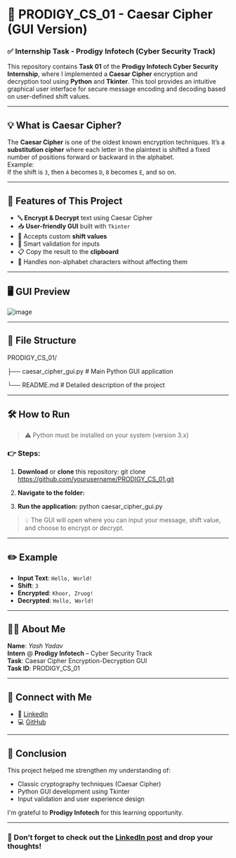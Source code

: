 # 🔐 PRODIGY_CS_01 - Caesar Cipher (GUI Version)

### ✅ Internship Task - Prodigy Infotech (Cyber Security Track)

This repository contains **Task 01** of the **Prodigy Infotech Cyber Security Internship**, where I implemented a **Caesar Cipher** encryption and decryption tool using **Python** and **Tkinter**. This tool provides an intuitive graphical user interface for secure message encoding and decoding based on user-defined shift values.

---

## 💡 What is Caesar Cipher?

The **Caesar Cipher** is one of the oldest known encryption techniques. It’s a **substitution cipher** where each letter in the plaintext is shifted a fixed number of positions forward or backward in the alphabet.  
Example:  
If the shift is `3`, then `A` becomes `D`, `B` becomes `E`, and so on.

---

## 🎯 Features of This Project

- 🔤 **Encrypt & Decrypt** text using Caesar Cipher
- 📥 **User-friendly GUI** built with `Tkinter`
- 🔢 Accepts custom **shift values**
- 🧠 Smart validation for inputs
- 📋 Copy the result to the **clipboard**
- 🚫 Handles non-alphabet characters without affecting them

---

## 🖥️ GUI Preview

![image](https://github.com/user-attachments/assets/c90f9059-93eb-403c-be74-29b963814736)


---

## 📂 File Structure
PRODIGY_CS_01/

├── caesar_cipher_gui.py # Main Python GUI application

└── README.md # Detailed description of the project

---

## 🛠️ How to Run

> ⚠️ Python must be installed on your system (version 3.x)

### 👉 Steps:

1. **Download** or **clone** this repository:
git clone https://github.com/yourusername/PRODIGY_CS_01.git

2. **Navigate to the folder:**

3. **Run the application:**
python caesar_cipher_gui.py

> 💡 The GUI will open where you can input your message, shift value, and choose to encrypt or decrypt.

---

## ✏️ Example

- **Input Text**: `Hello, World!`  
- **Shift**: `3`  
- **Encrypted**: `Khoor, Zruog!`  
- **Decrypted**: `Hello, World!`

---

## 🙋‍♂️ About Me

**Name**: _Yash Yadav_  
**Intern** @ **Prodigy Infotech** – Cyber Security Track  
**Task**: Caesar Cipher Encryption-Decryption GUI  
**Task ID**: PRODIGY_CS_01  

---

## 🔗 Connect with Me

- 💼 [LinkedIn](https://www.linkedin.com/in/yashyadav-5790abc/)
- 💻 [GitHub](https://github.com/YashYadav579)

---

## 🏁 Conclusion

This project helped me strengthen my understanding of:
- Classic cryptography techniques (Caesar Cipher)
- Python GUI development using Tkinter
- Input validation and user experience design

I'm grateful to **Prodigy Infotech** for this learning opportunity.

---

### 📢 Don’t forget to check out the [LinkedIn post](#) and drop your thoughts!



